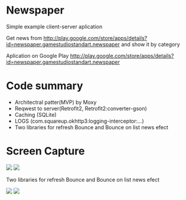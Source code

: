 # Newspaper
Simple example client-server aplication

Get news from http://play.google.com/store/apps/details?id=newspaper.gamestudiostandart.newspaper and show it by category

Aplication on Google Play http://play.google.com/store/apps/details?id=newspaper.gamestudiostandart.newspaper

# Code summary
- Architectral patter(MVP) by Moxy
- Reqwest to server(Retrofit2, Retrofit2:converter-gson)
- Caching (SQLite)
- LOGS (com.squareup.okhttp3:logging-interceptor:...)
- Two libraries for refresh Bounce and Bounce on list news efect

# Screen Capture

![](https://media.giphy.com/media/yuQvSAdfVbNUiPJZBl/giphy.gif) ![](http://media.giphy.com/media/YWWgtGkP2KWVlsTpfr/giphy.gif)

Two libraries for refresh Bounce and Bounce on list news efect

![](http://media.giphy.com/media/kERJqKjDrnxTjaH83y/giphy.gif) ![](http://media.giphy.com/media/lffWSl65jOQyRPKuta/giphy.gif)


